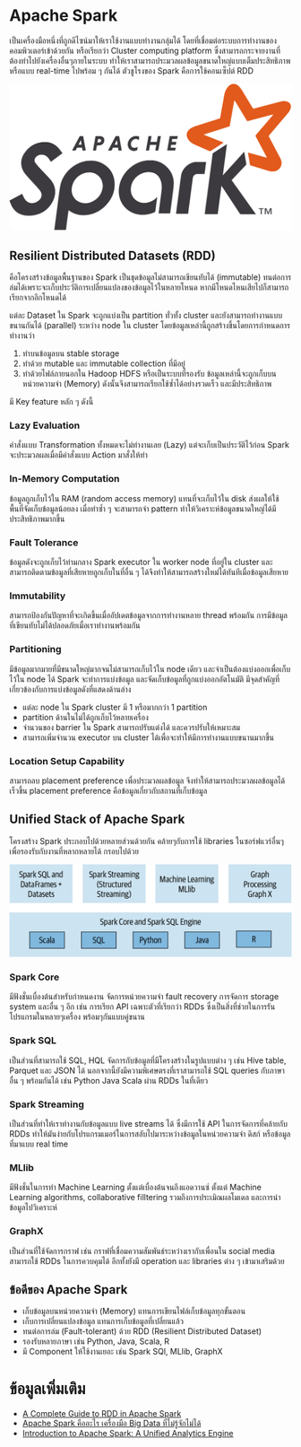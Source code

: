 # Apache Spark
เป็นเครื่องมือหนึ่งที่ถูกดีไซน์มาให้เราใช้งานแบบทำงานกลุ่มได้ โดยที่เชื่อมต่อระบบการทำงานของคอมพิวเตอร์เข้าด้วยกัน หรือเรียกว่า Cluster computing platform ซึ่งสามารถกระจายงานที่ต้องทำไปยังเครื่องอื่นๆภายในระบบ ทำให้เราสามารถประมวลผลข้อมูลขนาดใหญ่แบบเต็มประสิทธิภาพ หรือแบบ real-time ไปพร้อม ๆ กันได้ ตัวชูโรงของ Spark คือการใช้คอนเซ็ปต์ RDD

![500](../../_assets/data_engineer/distributed_systems/apache_spark_logo.png)

## Resilient Distributed Datasets (RDD)
คือโครงสร้างข้อมูลพื้นฐานของ Spark เป็นชุดข้อมูลไม่สามารถเขียนทับได้ (immutable) ทนต่อการล่มได้เพราะจะเก็บประวัติการเปลี่ยนแปลงของข้อมูลไว้ในหลายโหนด หากมีโหนดไหนเสียไปก็สามารถเรียกจากอีกโหนดได้

แต่ละ Dataset ใน Spark จะถูกแบ่งเป็น partition ทั่วทั้ง cluster และยังสามารถทำงานแบบขนานกันได้ (parallel) ระหว่าง node ใน cluster โดยข้อมูลเหล่านี้ถูกสร้างขึ้นโดยการกำหนดการทำงานว่า
1. ทำบนข้อมูลบน stable storage
2. ทำด้วย mutable และ immutable collection ที่มีอยู่
3. ทำด้วยไฟล์ภายนอกใน Hadoop HDFS หรือเป็นระบบที่รองรับ
ข้อมูลเหล่านี้จะถูกเก็บบนหน่วยความจำ (Memory) ดังนั้นจึงสามารถเรียกใช้ซ้ำได้อย่างรวดเร็ว และมีประสิทธิภาพ

มี Key feature หลัก ๆ ดังนี้
### Lazy Evaluation
คำสั่งแบบ Transformation ทั้งหมดจะไม่ทำงานเลย (Lazy) แต่จะเก็บเป็นประวัติไว้ก่อน Spark จะประมวลผลเมื่อมีคำสั่งแบบ Action มาสั่งให้ทำ

### In-Memory Computation
ข้อมูลถูกเก็บไว้ใน RAM (random access memory) แทนที่จะเก็บไว้ใน disk ส่งผลให้ใช้พื้นที่จัดเก็บข้อมูลน้อยลง เมื่อทำซ้ำ ๆ จะสามารถจำ pattern ทำให้วิเคราะห์ข้อมูลขนาดใหญ่ได้มีประสิทธิภาพมากขึ้น

### Fault Tolerance
ข้อมูลดังจะถูกเก็บไว้ท่ามกลาง Spark executor ใน worker node ที่อยู่ใน cluster และสามารถติดตามข้อมูลที่เสียหายถูกเก็บในที่อื่น ๆ ได้จึงทำให้สามารถสร้างใหม่ได้ทันทีเมื่อข้อมูลเสียหาย

### Immutability
สามารถป้องกันปัญหาที่จะเกิดขึ้นเมื่ออัปเดตข้อมูลจากการทำงานหลาย thread พร้อมกัน การมีข้อมูลที่เขียนทับไม่ได้ปลอดภัยเมื่อเราทำงานพร้อมกัน

### Partitioning
มีข้อมูลมากมายที่มีขนาดใหญ่มากจนไม่สามารถเก็บไว้ใน node เดียว และจำเป็นต้องแบ่งออกเพื่อเก็บไว้ใน node ได้ Spark จะทำการแบ่งข้อมูล และจัดเก็บข้อมูลที่ถูกแบ่งออกอัตโนมัติ มีจุดสำคัญที่เกี่ยวข้องกับการแบ่งข้อมูลดังที่แสดงด้านล่าง
- แต่ละ node ใน Spark cluster มี 1 หรือมากกว่า 1 partition
- partition ด้านในไม่ได้ถูกเก็บไว้หลายเครื่อง
- จำนวนของ barrier ใน Spark สามารถปรับแต่งได้ และควรปรับให้เหมาะสม
- สามารถเพิ่มจำนวน executor บน cluster ได้เพื่อจะทำให้มีการทำงานแบบขนานมากขึ้น

### Location Setup Capability
สามารถลบ placement preference เพื่อประมวลผลข้อมูล จึงทำให้สามารถประมวลผลข้อมูลได้เร็วขึ้น placement preference คือข้อมูลเกี่ยวกับสถานที่เก็บข้อมูล 

## Unified Stack of Apache Spark
โครงสร้าง Spark ประกอบไปด้วยหลายส่วนด้วยกัน คล้ายๆกับการใช้ libraries ในซอร์ฟแวร์อื่นๆ เพื่อรองรับกับงานที่หลากหลายได้ กรอบไปด้วย

![](../../_assets/data_engineer/distributed_systems/unified_stack_of_apache_spark.png)

### Spark Core
มีฟังชั่นเบื่องต้นสำหรับกำหนดงาน จัดการหน่วยความจำ fault recovery การจัดการ storage system และอื่น ๆ อีก เช่น การเรียก API เฉพาะตัวที่เรียกว่า RDDs ซึ่งเป็นสิ่งที่ช่วยในการรันโปรแกรมในหลายๆเครื่อง พร้อมๆกันแบบคู่ขนาน

### Spark SQL
เป็นส่วนที่สามารถใช้ SQL, HQL จัดการกับข้อมูลที่มีโครงสร้างในรูปแบบต่าง ๆ เช่น Hive table, Parquet และ JSON ได้ นอกจากนี้ยังมีความพิเศษตรงที่เราสามารถใช้ SQL queries กับภาษาอื่น ๆ พร้อมกันได้ เช่น Python Java Scala ผ่าน RDDs ในที่เดียว

### Spark Streaming
เป็นส่วนที่ทำให้เราทำงานกับข้อมูลแบบ live streams ได้ ซึ่งมีการใช้ API ในการจัดการที่คล้ายกับ RDDs ทำให้มันง่ายกับโปรแกรมเมอร์ในการสลับไปมาระหว่างข้อมูลในหน่วยความจำ ดิสก์ หรือข้อมูลที่มาแบบ real time

### MLlib
มีฟังชั่นในการทำ Machine Learning ตั้งแต่เบื่องต้นจนถึงแอดวานซ์ ตั้งแต่ Machine Learning algorithms, collaborative filltering รวมถึงการประเมิณผลโมเดล และการนำข้อมูลไปวิเคราะห์

### GraphX
เป็นส่วนที่ใช้จัดการกราฟ เช่น กราฟที่เชื่อมความสัมพันธ์ระหว่างเรากับเพื่อนใน social media สามารถใช้ RDDs ในการควบคุมได้ อีกทั้งยังมี operation และ libraries ต่าง ๆ เข้ามาเสริมด้วย

## ข้อดีของ Apache Spark
- เก็บข้อมูลบนหน่วยความจำ (Memory) แทนการเขียนไฟล์เก็บข้อมูลทุกขั้นตอน
- เก็บการเปลี่ยนแปลงข้อมูล แทนการเก็บข้อมูลที่เปลี่ยนแล้ว
- ทนต่อการล่ม (Fault-tolerant) ด้วย RDD (Resilient Distributed Dataset)
- รองรับหลายภาษา เช่น Python, Java, Scala, R
- มี Component ให้ใช้งานเยอะ เช่น Spark SQl, MLlib, GraphX

# ข้อมูลเพิ่มเติม
- [A Complete Guide to RDD in Apache Spark](https://www.xenonstack.com/blog/rdd-in-spark/)
- [Apache Spark คืออะไร เครื่องมือ Big Data ที่ไม่รู้จักไม่ได้](https://blog.datath.com/apache-spark-big-data/)
- [Introduction to Apache Spark: A Unified Analytics Engine](https://www.oreilly.com/library/view/learning-spark-2nd/9781492050032/ch01.html)






